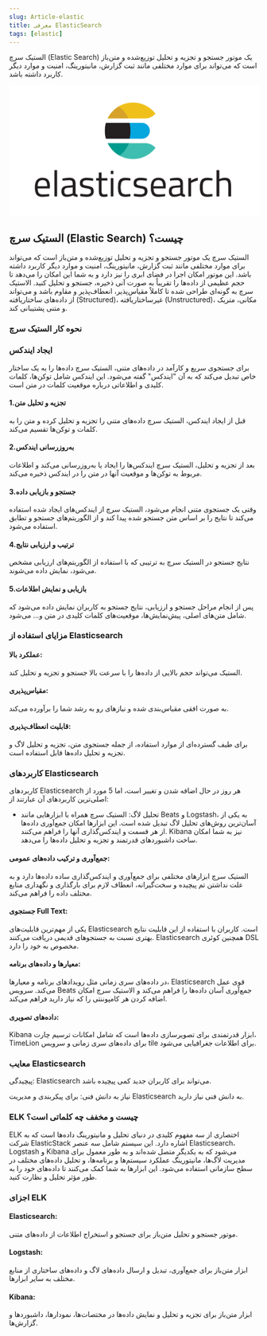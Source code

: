 ```yaml
---
slug: Article-elastic
title: معرفی ElasticSearch
tags: [elastic]
---
```

الستیک سرچ (Elastic Search) یک موتور جستجو و تجزیه و تحلیل توزیع‌شده و متن‌باز است که می‌تواند برای موارد مختلفی مانند ثبت گزارش، مانیتورینگ، امنیت و موارد دیگر کاربرد داشته باشد.

![New Release Banner](./elastic.webp)
<!--truncate-->
## الستیک سرچ (Elastic Search) چیست؟

الستیک سرچ یک موتور جستجو و تجزیه و تحلیل توزیع‌شده و متن‌باز است که می‌تواند برای موارد مختلفی مانند ثبت گزارش، مانیتورینگ، امنیت و موارد دیگر کاربرد داشته باشد. این موتور امکان اجرا در فضای ابری را نیز دارد و به شما این امکان را می‌دهد تا حجم عظیمی از داده‌ها را تقریباً به صورت آنی ذخیره، جستجو و تحلیل کنید. الاستیک سرچ به گونه‌ای طراحی شده تا کاملاً مقیاس‌پذیر، انعطاف‌پذیر و مقاوم باشد و می‌تواند از داده‌های ساختاریافته (Structured)، غیرساختاریافته (Unstructured)، مکانی، متریک و متنی پشتیبانی کند.
### نحوه کار الستیک سرچ
### ایجاد ایندکس
برای جستجوی سریع و کارآمد در داده‌های متنی، الستیک سرچ داده‌ها را به یک ساختار خاص تبدیل می‌کند که به آن "ایندکس" گفته می‌شود. این ایندکس شامل توکن‌ها، کلمات کلیدی و اطلاعاتی درباره موقعیت کلمات در متن است.

#### 1.تجزیه و تحلیل متن
قبل از ایجاد ایندکس، الستیک سرچ داده‌های متنی را تجزیه و تحلیل کرده و متن را به کلمات و توکن‌ها تقسیم می‌کند.
#### 2.به‌روزرسانی ایندکس
بعد از تجزیه و تحلیل، الستیک سرچ ایندکس‌ها را ایجاد یا به‌روزرسانی می‌کند و اطلاعات مربوط به توکن‌ها و موقعیت آنها در متن را در ایندکس ذخیره می‌کند.
#### 3.جستجو و بازیابی داده
وقتی یک جستجوی متنی انجام می‌شود، الستیک سرچ از ایندکس‌های ایجاد شده استفاده می‌کند تا نتایج را بر اساس متن جستجو شده پیدا کند و از الگوریتم‌های جستجو و تطابق استفاده می‌شود.
#### 4.ترتیب و ارزیابی نتایج
نتایج جستجو در الستیک سرچ به ترتیبی که با استفاده از الگوریتم‌های ارزیابی مشخص می‌شود، نمایش داده می‌شوند.
#### 5.بازیابی و نمایش اطلاعات
پس از انجام مراحل جستجو و ارزیابی، نتایج جستجو به کاربران نمایش داده می‌شود که شامل متن‌های اصلی، پیش‌نمایش‌ها، موقعیت‌های کلمات کلیدی در متن و... می‌شود.
### مزایای استفاده از Elasticsearch
#### عملکرد بالا:
 الستیک می‌تواند حجم بالایی از داده‌ها را با سرعت بالا جستجو و تجزیه و تحلیل کند.
 #### مقیاس‌پذیری:
 به صورت افقی مقیاس‌بندی شده و نیازهای رو به رشد شما را برآورده می‌کند.
 #### قابلیت انعطاف‌پذیری:
 برای طیف گسترده‌ای از موارد استفاده، از جمله جستجوی متن، تجزیه و تحلیل لاگ و تجزیه و تحلیل داده‌ها قابل استفاده است.
 ### کاربردهای Elasticsearch
کاربردهای Elasticsearch هر روز در حال اضافه شدن و تغییر است، اما 5 مورد از اصلی‌ترین کاربردهای آن عبارتند از:
- تحلیل لاگ:
 الستیک سرچ همراه با ابزارهایی مانند Beats و Logstash، به یکی از آسان‌ترین روش‌های تحلیل لاگ تبدیل شده است. این ابزارها امکان جمع‌آوری داده‌ها از هر قسمت و ایندکس‌گذاری آنها را فراهم می‌کنند. 
 Kibana نیز به شما امکان ساخت داشبوردهای قدرتمند و تجزیه و تحلیل داده‌ها را می‌دهد.
 #### جمع‌آوری و ترکیب داده‌های عمومی:
 الستیک سرچ ابزارهای مختلفی برای جمع‌آوری و ایندکس‌گذاری ساده داده‌ها دارد و به علت نداشتن تم پیچیده و سخت‌گیرانه، انعطاف لازم برای بارگذاری و نگهداری منابع مختلف داده را فراهم می‌کند.
 #### جستجوی Full Text:
 یکی از مهم‌ترین قابلیت‌های Elasticsearch است. کاربران با استفاده از این قابلیت نتایج بهتری نسبت به جستجوهای قدیمی دریافت می‌کنند. Elasticsearch همچنین کوئری DSL مخصوص به خود را دارد.
 #### معیارها و داده‌های برنامه:
 در داده‌های سری زمانی مثل رویدادهای برنامه و معیارها، Elasticsearch قوی عمل می‌کند. 
سرویس Beats جمع‌آوری آسان داده‌ها را فراهم می‌کند و الاستیک سرچ امکان اضافه کردن هر کامپوننتی را که نیاز دارید فراهم می‌کند.
#### داده‌های تصویری:
 Kibana ابزار قدرتمندی برای تصویرسازی داده‌ها است که شامل امکانات ترسیم چارت، TimeLion برای داده‌های سری زمانی و سرویس tile برای اطلاعات جغرافیایی می‌شود.

### معایب Elasticsearch
پیچیدگی: Elasticsearch می‌تواند برای کاربران جدید کمی پیچیده باشد.

نیاز به دانش فنی: برای پیکربندی و مدیریت Elasticsearch به دانش فنی نیاز دارید.
### ELK چیست و مخفف چه کلماتی است؟
ELK اختصاری از سه مفهوم کلیدی در دنیای تحلیل و مانیتورینگ داده‌ها است که به شرکت ElasticStack اشاره دارد. این سیستم شامل سه عنصر Elasticsearch، Logstash و Kibana می‌شود که به یکدیگر متصل شده‌اند و به طور معمول برای مدیریت لاگ‌ها، مانیتورینگ عملکرد سیستم‌ها و برنامه‌ها، و تحلیل داده‌های مختلف در سطح سازمانی استفاده می‌شود. این ابزارها به شما کمک می‌کنند تا داده‌های خود را به طور مؤثر تحلیل و نظارت کنید.
### اجزای ELK
#### Elasticsearch:
 موتور جستجو و تحلیل متن‌باز برای جستجو و استخراج اطلاعات از داده‌های متنی.
#### Logstash:
 ابزار متن‌باز برای جمع‌آوری، تبدیل و ارسال داده‌های لاگ و داده‌های ساختاری از منابع مختلف به سایر ابزارها.
#### Kibana:
 ابزار متن‌باز برای تجزیه و تحلیل و نمایش داده‌ها در مختصات‌ها، نمودارها، داشبوردها و گزارش‌ها.
